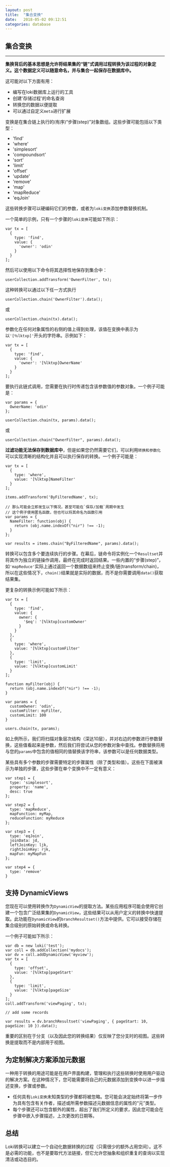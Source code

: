 ```yaml
---
layout: post
title:  "集合变换"
date:   2018-05-02 09:12:51
categories: database
---
```


## 集合变换

***

**集换背后的基本思想是允许将结果集的“链”式调用过程转换为该过程的对象定义。这个数据定义可以随意命名，并与集合一起保存在数据库中。**

这可能对以下方面有用：

- 编写在loki数据库上运行的工具
- 创建'存储过程'的命名查询
- 转换您的数据以便提取
- 可以通过自定义`meta`进行扩展

变换是在集合链上执行的(有序)“步骤(step)”对象数组。这些步骤可能包括以下类型：

- 'find'
- 'where'
- 'simplesort'
- 'compoundsort'
- 'sort'
- 'limit'
- 'offset'
- 'update'
- 'remove'
- 'map'
- 'mapReduce'
- 'eqJoin'

这些转换步骤可以硬编码它们的参数，或者为`loki变换`添加参数替换机制。

一个简单的示例，只有一个步骤的`loki变换`可能如下所示：

```
var tx = [
  {
    type: 'find',
    value: {
      'owner': 'odin'
    }
  }
];
```

然后可以使用以下命令将其选择性地保存到集合中：

```
userCollection.addTransform('OwnerFilter', tx);
```

这种转换可以通过以下任一方式执行

```
userCollection.chain('OwnerFilter').data();
```

或

```
userCollection.chain(tx).data();
```

参数化在任何对象属性的右侧的值上得到处理，该值在变换中表示为以`'[％lktxp]'`开头的字符串。示例如下：

```
var tx = [
  {
    type: 'find',
    value: {
      'owner': '[%lktxp]OwnerName'
    }
  }
];
```

要执行此链式调用，您需要在执行时传递包含该参数值的参数对象。一个例子可能是：

```
var params = {
  OwnerName: 'odin'
};

userCollection.chain(tx, params).data();
```

或

```
userCollection.chain("OwnerFilter", params).data();
```

**过滤功能无法保存到数据库中**，但是如果您仍然需要它们，可以利用`转换和参数化`可以实现清晰的结构化并且可以执行保存的转换。一个例子可能是：

```
var tx = [
  {
    type: 'where',
    value: '[%lktxp]NameFilter'
  }
];

items.addTransform('ByFilteredName', tx);

// 那么可能会立即发生以下情况，甚至可能在`保存/加载`周期中发生
// 这个例子使用匿名函数，但也可以将其命名为函数引用
var params = {
  NameFilter: function(obj) {
    return (obj.name.indexOf("nir") !== -1);
  }
};

var results = items.chain("ByFilteredName", params).data();
```

转换可以包含多个要连续执行的步骤。在幕后，链命令将实例化一个`Resultset`并将其作为独立的链操作调用，最终在完成时返回结果。一些内置的“步骤(step)”，如`'mapReduce'`实际上通过返回一个数据数组来终止变换/链(transform/chain)，所以在这些情况下，`chain()`结果就是实际的数据，而不是你需要调用`data()`获取结果集。

更复杂的转换示例可能如下所示：

```
var tx = [
  {
    type: 'find',
    value: {
      owner: {
        '$eq': '[%lktxp]customOwner'
      }
    }
  },
  {
    type: 'where',
    value: '[%lktxp]customFilter'
  },
  {
    type: 'limit',
    value: '[%lktxp]customLimit'
  }
];

function myFilter(obj) {
  return (obj.name.indexOf("nir") !== -1);
}

var params = {
  customOwner: 'odin',
  customFilter: myFilter,
  customLimit: 100
}

users.chain(tx, params);
```

如上例所示，我们将扫描对象层次结构（深达10层），并对右边的参数进行参数替换，这些值看起来是参数，然后我们将尝试从您的参数对象中查找。参数替换将用与您的`params`中包含的值相同的值替换该字符串，该参数可以是任何数据类型。

某些具有多个参数的步骤需要特定的步骤属性（除了类型和值）。这些在下面被演示为单独的步骤，这些步骤在单个变换中不一定有意义：

```
var step1 = {
  type: 'simplesort',
  property: 'name',
  desc: true
};

var step2 = {
  type: 'mapReduce',
  mapFunction: myMap,
  reduceFunction: myReduce
};

var step3 = {
  type: 'eqJoin',
  joinData: jd,
  leftJoinKey: ljk,
  rightJoinKey: rjk,
  mapFun: myMapFun
};

var step4 = {
  type: 'remove'
}
```

## 支持 DynamicViews

您现在可以使用转换作为`DynamicView`的提取方法。某些应用程序可能会使用它创建一个包含广泛结果集的`DynamicView`，这些结果可以从用户定义的转换中快速提取。此功能在`DynamicView`的`branchResultset()`方法中提供。它可以接受存储在集合级别的原始转换或命名转换。

一个例子可能如下所示：

```
var db = new loki('test');
var coll = db.addCollection('mydocs');
var dv = coll.addDynamicView('myview');
var tx = [
  {
    type: 'offset',
    value: '[%lktxp]pageStart'
  },
  {
    type: 'limit',
    value: '[%lktxp]pageSize'
  }
];
coll.addTransform('viewPaging', tx);

// add some records

var results = dv.branchResultset('viewPaging', { pageStart: 10, pageSize: 10 }).data();
```

重要的区别在于分支（以及因此您的转换结果）仅反映了您分支时的视图。这些转换是提取而不是内部用于视图。

## 为定制解决方案添加元数据

一种用于转换的用途可能是在用户界面构建，管理和执行这些转换时使用用户驱动的解决方案。在这种情况下，您可能需要将自己的元数据添加到变换中以进一步描述变换，步骤或参数。

- 任何具有`Loki变换`未知类型的步骤都将被忽略。您可能会决定始终将第一步作为具有包含有关作者，描述或所需参数描述元数据信息的属性的“元”类型。
- 每个步骤还可以包含额外的属性，超出了我们所定义的要求，因此您可能会在步骤中嵌入步骤描述，上次更改的日期等。

## 总结

Loki转换可以建立一个自动化数据转换的过程（只需很少的额外占用空间）。这不是必需的功能，也不是要取代方法链接，但它允许您抽象和组织重复的查询以实现清洁或动态目的。